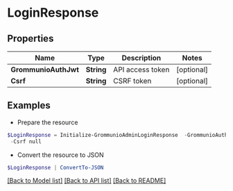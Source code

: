 # LoginResponse
## Properties

Name | Type | Description | Notes
------------ | ------------- | ------------- | -------------
**GrommunioAuthJwt** | **String** | API access token | [optional] 
**Csrf** | **String** | CSRF token | [optional] 

## Examples

- Prepare the resource
```powershell
$LoginResponse = Initialize-GrommunioAdminLoginResponse  -GrommunioAuthJwt null `
 -Csrf null
```

- Convert the resource to JSON
```powershell
$LoginResponse | ConvertTo-JSON
```

[[Back to Model list]](../README.md#documentation-for-models) [[Back to API list]](../README.md#documentation-for-api-endpoints) [[Back to README]](../README.md)

